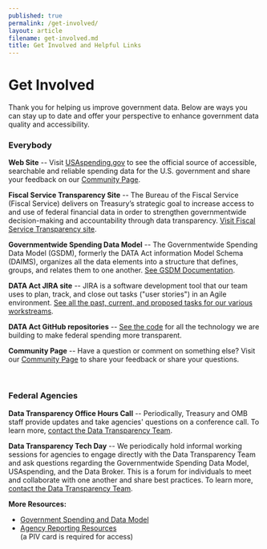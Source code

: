 ```yaml
---
published: true
permalink: /get-involved/
layout: article
filename: get-involved.md
title: Get Involved and Helpful Links
---
```


# Get Involved

Thank you for helping us improve government data. Below are ways you can stay up to date and offer your perspective to enhance government data quality and accessibility.

<div class="row get-involved-wrap">
   <div class="col-md-5">
      <div class="panel panel-default everybody tall-col">
         <div class="panel-heading">
            <h3 class="white">Everybody</h3>
         </div>
         <div class="panel-body">
            <div class="media">
               <div class="media-body">
                  <p></p>
                  <p><strong>Web Site</strong> -- Visit <a href="https://usaspending.gov/#/" target="_blank">USAspending.gov</a> to see the official source of accessible, searchable and reliable spending data for the U.S. government and share your feedback on our <a href="https://onevoicecrm.my.site.com/usaspending/s/" target="_blank">Community Page</a>.</p>
                  <p><strong>Fiscal Service Transparency Site</strong> -- The Bureau of the Fiscal Service (Fiscal Service) delivers on Treasury’s strategic goal to increase access to and use of federal financial data in order to strengthen governmentwide decision-making and accountability through data transparency. <a href="https://fiscal.treasury.gov/data-transparency/">Visit Fiscal Service Transparency site</a>.</p>
                  <p><strong>Governmentwide Spending Data Model</strong> -- The Governmentwide Spending Data Model (GSDM), formerly the DATA Act information Model Schema (DAIMS), organizes all the data elements into a structure that defines, groups, and relates them to one another. <a href="https://fiscal.treasury.gov/data-transparency/GSDM-current.html">See GSDM Documentation</a>.</p>
                  <p><strong>DATA Act JIRA site</strong> -- JIRA is a software development tool that our team uses to plan, track, and close out tasks ("user stories") in an Agile environment. <a href="https://federal-spending-transparency.atlassian.net/secure/BrowseProjects.jspa?selectedCategory=all&selectedProjectType=software" target="_blank">See all the past, current, and proposed tasks for our various workstreams</a>.</p>
                  <p><strong>DATA Act GitHub repositories</strong> -- <a href="https://github.com/fedspendingtransparency" target="_blank">See the code</a> for all the technology we are building to make federal spending more transparent.</p>
                  <p><strong>Community Page</strong> -- Have a question or comment on something else? Visit our <a href="https://onevoicecrm.my.site.com/usaspending/s/"> Community Page</a> to share your feedback or share your questions.</p>
               </div>
            </div>
         </div>
      </div>    
   </div>
   <div class="col-md-5">
      <div class="panel panel-default fed tall-col">
         <div class="panel-heading">
            <h3 class="white">Federal Agencies</h3>
         </div>
         <div class="panel-body">
            <div class="media">
               <div class="media-body">
                  <p><strong>Data Transparency Office Hours Call</strong> -- Periodically, Treasury and OMB staff provide updates and take agencies' questions on a conference call. To learn more, <a href="mailto:DATAPMO@fiscal.treasury.gov">contact the Data Transparency Team</a>.</p>
                  <p><strong>Data Transparency Tech Day</strong> -- We periodically hold informal working sessions for agencies to engage directly with the Data Transparency Team and ask questions regarding the Governmentwide Spending Data Model, USAspending, and the Data Broker. This is a forum for individuals to meet and collaborate with one another and share best practices. To learn more, <a href="mailto:DATAPMO@fiscal.treasury.gov">contact the Data Transparency Team</a>.</p>
                  <p><strong>More Resources:</strong></p>
                  <ul>
                     <li><a href="https://fiscal.treasury.gov/data-transparency/GSDM-current.html" target="_blank">Government Spending and Data Model</a></li>
                     <li><a href="https://fiscalservice.force.com/usaagencyresources/" target="_blank">Agency Reporting Resources</a></li> (a PIV card is required for access)
                  </ul>
               </div>
            </div>
         </div>
      </div>
   </div>
</div>
